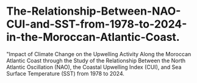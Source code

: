 # The-Relationship-Between-NAO-CUI-and-SST-from-1978-to-2024-in-the-Moroccan-Atlantic-Coast.
"Impact of Climate Change on the  Upwelling Activity Along the Moroccan Atlantic Coast through the Study of the  Relationship Between the North Atlantic Oscillation (NAO), the Coastal Upwelling  Index (CUI), and Sea Surface Temperature (SST) from 1978 to 2024.
